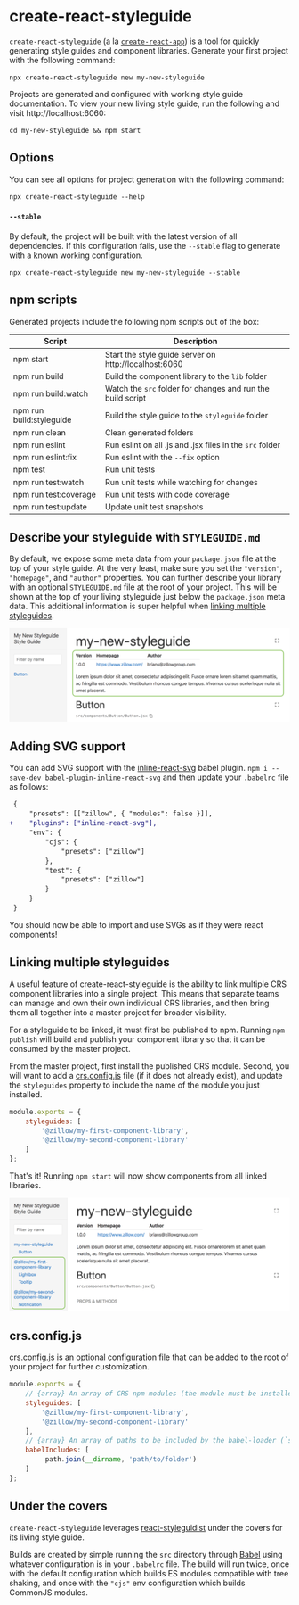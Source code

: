 # create-react-styleguide

`create-react-styleguide` (a la [`create-react-app`](https://github.com/facebook/create-react-app)) is a tool for quickly generating style guides and component libraries. Generate your first project with the following command:

```
npx create-react-styleguide new my-new-styleguide
```

Projects are generated and configured with working style guide documentation. To view your new living style guide, run the following and visit http://localhost:6060:

```
cd my-new-styleguide && npm start
```

## Options

You can see all options for project generation with the following command:

```
npx create-react-styleguide --help
```

#### `--stable`

By default, the project will be built with the latest version of all dependencies. If this configuration fails, use the `--stable` flag to generate with a known working configuration.

```
npx create-react-styleguide new my-new-styleguide --stable
```

## npm scripts

Generated projects include the following npm scripts out of the box:

| Script    | Description |
| --------- | ----------- |
| npm start | Start the style guide server on http://localhost:6060 |
| npm run build | Build the component library to the `lib` folder |
| npm run build:watch | Watch the `src` folder for changes and run the build script |
| npm run build:styleguide | Build the style guide to the `styleguide` folder |
| npm run clean | Clean generated folders |
| npm run eslint | Run eslint on all .js and .jsx files in the `src` folder |
| npm run eslint:fix | Run eslint with the `--fix` option |
| npm test | Run unit tests |
| npm run test:watch | Run unit tests while watching for changes |
| npm run test:coverage | Run unit tests with code coverage |
| npm run test:update | Update unit test snapshots |

## Describe your styleguide with `STYLEGUIDE.md`

By default, we expose some meta data from your `package.json` file at the top of your style guide. At the very least, make sure you set the `"version"`, `"homepage"`, and `"author"` properties. You can further describe your library with an optional `STYLEGUIDE.md` file at the root of your project. This will be shown at the top of your living styleguide just below the `package.json` meta data. This additional information is super helpful when [linking multiple styleguides](#linking-multiple-styleguides).

![Customized style guide](assets/customized.png)

## Adding SVG support

You can add SVG support with the [inline-react-svg](https://github.com/airbnb/babel-plugin-inline-react-svg) babel plugin. `npm i --save-dev babel-plugin-inline-react-svg` and then update your `.babelrc` file as follows:

```diff
 {
     "presets": [["zillow", { "modules": false }]],
+    "plugins": ["inline-react-svg"],
     "env": {
         "cjs": {
             "presets": ["zillow"]
         },
         "test": {
             "presets": ["zillow"]
         }
     }
 }
 ```

 You should now be able to import and use SVGs as if they were react components!

## Linking multiple styleguides

A useful feature of create-react-styleguide is the ability to link multiple CRS component libraries into a single project. This means that separate teams can manage and own their own individual CRS libraries, and then bring them all together into a master project for broader visibility.

For a styleguide to be linked, it must first be published to npm. Running `npm publish` will build and publish your component library so that it can be consumed by the master project.

From the master project, first install the published CRS module. Second, you will want to add a [crs.config.js](#crsconfigjs) file (if it does not already exist), and update the `styleguides` property to include the name of the module you just installed.

```javascript
module.exports = {
    styleguides: [
        '@zillow/my-first-component-library',
        '@zillow/my-second-component-library'
    ]
};
```

That's it! Running `npm start` will now show components from all linked libraries.

![Linked style guide](assets/linked.png)

## crs.config.js

crs.config.js is an optional configuration file that can be added to the root of your project for further customization.

```javascript
module.exports = {
    // {array} An array of CRS npm modules (the module must be installed as a dependency to your project)
    styleguides: [
        '@zillow/my-first-component-library',
        '@zillow/my-second-component-library'
    ],
    // {array} An array of paths to be included by the babel-loader (`src` and `styleguidist` will be included by default).
    babelIncludes: [
         path.join(__dirname, 'path/to/folder')
    ]
};
```

## Under the covers

`create-react-styleguide` leverages [react-styleguidist](https://react-styleguidist.js.org/) under the covers for its living style guide.

Builds are created by simple running the `src` directory through [Babel](https://babeljs.io/) using whatever configuration is in your `.babelrc` file. The build will run twice, once with the default configuration which builds ES modules compatible with tree shaking, and once with the `"cjs"` env configuration which builds CommonJS modules.